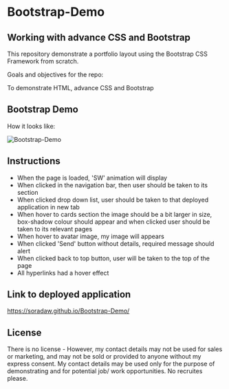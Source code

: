 # Bootstrap-Demo

## Working with advance CSS and Bootstrap

This repository demonstrate a portfolio layout using the Bootstrap CSS Framework from scratch.

Goals and objectives for the repo:

To demonstrate HTML, advance CSS and Bootstrap

## Bootstrap Demo

How it looks like:

![Bootstrap-Demo](/images/#.jpg)

## Instructions

* When the page is loaded, 'SW' animation will display
* When clicked in the navigation bar, then user should be taken to its section
* When clicked drop down list, user should be taken to that deployed application in new tab
* When hover to cards section the image should be a bit larger in size, box-shadow colour should appear and when clicked user should be taken to its relevant pages
* When hover to avatar image, my image will appears
* When clicked 'Send' button without details, required message should alert
*  When clicked back to top button, user will be taken to the top of the page
* All hyperlinks had a hover effect

## Link to deployed application

https://soradaw.github.io/Bootstrap-Demo/

## License

There is no license - However, my contact details may not be used for sales or marketing, and may not be sold or provided to anyone without my express consent. My contact details may be used only for the purpose of demonstrating and for potential job/ work opportunities. No recruites please.